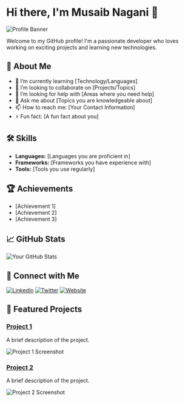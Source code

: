 # Hi there, I'm Musaib Nagani 👋

![Profile Banner](path/to/banner.png)

Welcome to my GitHub profile! I'm a passionate developer who loves working on exciting projects and learning new technologies.

## 🚀 About Me

- 🌱 I’m currently learning [Technology/Languages]
- 👯 I’m looking to collaborate on [Projects/Topics]
- 🤔 I’m looking for help with [Areas where you need help]
- 💬 Ask me about [Topics you are knowledgeable about]
- 📫 How to reach me: [Your Contact Information]
- ⚡ Fun fact: [A fun fact about you]

## 🛠️ Skills

- **Languages:** [Languages you are proficient in]
- **Frameworks:** [Frameworks you have experience with]
- **Tools:** [Tools you use regularly]

## 🏆 Achievements

- [Achievement 1]
- [Achievement 2]
- [Achievement 3]

## 📈 GitHub Stats

![Your GitHub Stats](https://github-readme-stats.vercel.app/api?username=MusaibNagani&show_icons=true&theme=radical)

## 🔗 Connect with Me

[![LinkedIn](https://img.shields.io/badge/-LinkedIn-blue)](https://linkedin.com/in/yourprofile)
[![Twitter](https://img.shields.io/badge/-Twitter-blue)](https://twitter.com/yourprofile)
[![Website](https://img.shields.io/badge/-Website-blue)](https://yourwebsite.com)

## 📂 Featured Projects

### [Project 1](https://github.com/MusaibNagani/project1)

A brief description of the project.

![Project 1 Screenshot](path/to/screenshot.png)

### [Project 2](https://github.com/MusaibNagani/project2)

A brief description of the project.

![Project 2 Screenshot](path/to/screenshot.png)
